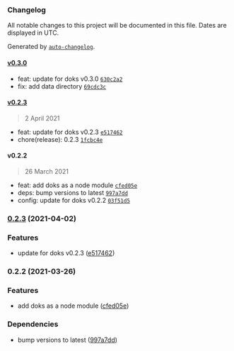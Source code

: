 ### Changelog

All notable changes to this project will be documented in this file. Dates are displayed in UTC.

Generated by [`auto-changelog`](https://github.com/CookPete/auto-changelog).

#### [v0.3.0](https://github.com/h-enk/doks-child-theme/compare/v0.2.3...v0.3.0)

- feat: update for doks v0.3.0 [`630c2a2`](https://github.com/h-enk/doks-child-theme/commit/630c2a2edd246f3fc26fbb799d2debb77857882c)
- fix: add data directory [`69cdc3c`](https://github.com/h-enk/doks-child-theme/commit/69cdc3cccea6a976552e654a86a85475a19ef448)

#### [v0.2.3](https://github.com/h-enk/doks-child-theme/compare/v0.2.2...v0.2.3)

> 2 April 2021

- feat: update for doks v0.2.3 [`e517462`](https://github.com/h-enk/doks-child-theme/commit/e517462127252a50d78cf34180ea10f898993585)
- chore(release): 0.2.3 [`1fcbc4e`](https://github.com/h-enk/doks-child-theme/commit/1fcbc4e2cb297f780004582612d904920044b181)

#### v0.2.2

> 26 March 2021

- feat: add doks as a node module [`cfed05e`](https://github.com/h-enk/doks-child-theme/commit/cfed05efaf7b4191b2bdca4c91405c6cabc8396c)
- deps: bump versions to latest [`997a7dd`](https://github.com/h-enk/doks-child-theme/commit/997a7dd7250b3dc0fe23c92ebf83ed21c9ba2d6b)
- config: update for doks v0.2.2 [`03f51d5`](https://github.com/h-enk/doks-child-theme/commit/03f51d5fd1f66f7afa0957d92adf779d438a3946)

<!-- auto-changelog-above -->

### [0.2.3](https://github.com/h-enk/doks/compare/v0.2.2...v0.2.3) (2021-04-02)


### Features

* update for doks v0.2.3 ([e517462](https://github.com/h-enk/doks/commit/e517462127252a50d78cf34180ea10f898993585))

### 0.2.2 (2021-03-26)


### Features

* add doks as a node module ([cfed05e](https://github.com/h-enk/doks/commit/cfed05efaf7b4191b2bdca4c91405c6cabc8396c))


### Dependencies

* bump versions to latest ([997a7dd](https://github.com/h-enk/doks/commit/997a7dd7250b3dc0fe23c92ebf83ed21c9ba2d6b))

